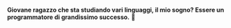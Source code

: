 **Giovane ragazzo che sta studiando vari linguaggi, il mio sogno? Essere un programmatore di grandissimo successo.** 💜
